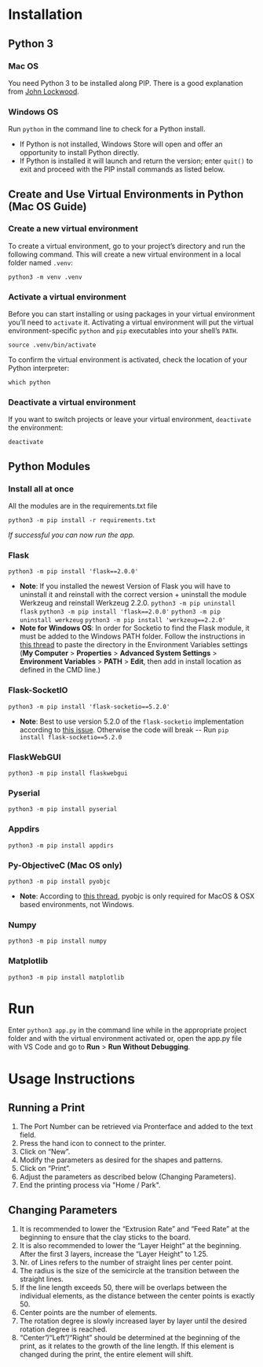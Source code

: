 # Installation

## Python 3

### Mac OS
You need Python 3 to be installed along PIP. There is a good explanation from [John Lockwood](https://codesolid.com/installing-pyenv-on-a-mac/).

### Windows OS
Run `python` in the command line to check for a Python install. 
- If Python is not installed, Windows Store will open and offer an opportunity to install Python directly.
- If Python is installed it will launch and return the version; enter `quit()` to exit and proceed with the PIP install commands as listed below.

## **Create and Use Virtual Environments in Python (Mac OS Guide)**
### **Create a new virtual environment**
To create a virtual environment, go to your project’s directory and run the
following command. This will create a new virtual environment in a local folder
named `.venv`:

`python3 -m venv .venv`

### **Activate a virtual environment**
Before you can start installing or using packages in your virtual environment you’ll
need to `activate` it. Activating a virtual environment will put the
virtual environment-specific `python` and `pip` executables into your
shell’s `PATH`.

`source .venv/bin/activate`

To confirm the virtual environment is activated, check the location of your Python interpreter:

`which python`

### Deactivate a virtual environment
If you want to switch projects or leave your virtual environment,
`deactivate` the environment:

`deactivate`

## Python Modules

### Install all at once
All the modules are in the requirements.txt file

`python3 -m pip install -r requirements.txt`

*If successful you can now run the app.*

### Flask
`python3 -m pip install 'flask==2.0.0'`
- **Note**: If you installed the newest Version of Flask you will have to uninstall it and reinstall with the correct version + uninstall the module Werkzeug and reinstall Werkzeug 2.2.0.
`python3 -m pip uninstall flask`
`python3 -m pip install 'flask==2.0.0'`
`python3 -m pip uninstall werkzeug`
`python3 -m pip install 'werkzeug==2.2.0'`
- **Note for Windows OS**: In order for Socketio to find the Flask module, it must be added to the Windows PATH folder. Follow the instructions in [this thread](https://stackoverflow.com/questions/3701646/how-to-add-to-the-pythonpath-in-windows-so-it-finds-my-modules-packages) to paste the directory in the Environment Variables settings (**My Computer** > **Properties** > **Advanced System Settings** > **Environment Variables** > **PATH** > **Edit**, then add in install location as defined in the CMD line.)

### Flask-SocketIO
`python3 -m pip install 'flask-socketio==5.2.0'`
- **Note**: Best to use version 5.2.0 of the `flask-socketio` implementation according to [this issue](https://github.com/projecthorus/radiosonde_auto_rx/issues/654). Otherwise the code will break -- Run `pip install flask-socketio==5.2.0`

### FlaskWebGUI
`python3 -m pip install flaskwebgui`

### Pyserial
`python3 -m pip install pyserial`

### Appdirs
`python3 -m pip install appdirs`

### Py-ObjectiveC (Mac OS only)
`python3 -m pip install pyobjc`
- **Note**: According to [this thread](https://github.com/bradtraversy/alexis_speech_assistant/issues/11#issuecomment-604962987), pyobjc is only required for MacOS & OSX based environments, not Windows.

### Numpy
`python3 -m pip install numpy`

### Matplotlib
`python3 -m pip install matplotlib `

# Run

Enter `python3 app.py` in the command line while in the appropriate project folder and with the virtual environment activated or, open the app.py file with VS Code and go to **Run** > **Run Without Debugging**.

# Usage Instructions

## Running a Print

1.	The Port Number can be retrieved via Pronterface and added to the text field.
2.	Press the hand icon to connect to the printer.
3.	Click on “New”.
4.	Modify the parameters as desired for the shapes and patterns.
5.	Click on “Print”.
6.	Adjust the parameters as described below (Changing Parameters).
7.	End the printing process via "Home / Park".

## Changing Parameters

1.	It is recommended to lower the “Extrusion Rate” and “Feed Rate” at the beginning to ensure that the clay sticks to the board.
2.	It is also recommended to lower the “Layer Height” at the beginning. After the first 3 layers, increase the “Layer Height” to 1.25.
3.  Nr. of Lines refers to the number of straight lines per center point.
4.	The radius is the size of the semicircle at the transition between the straight lines.
5.	If the line length exceeds 50, there will be overlaps between the individual elements, as the distance between the center points is exactly 50.
6.	Center points are the number of elements.
7.	The rotation degree is slowly increased layer by layer until the desired rotation degree is reached.
8.	“Center”/“Left”/“Right” should be determined at the beginning of the print, as it relates to the growth of the line length. If this element is changed during the print, the entire element will shift.